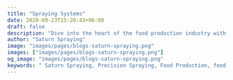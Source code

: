 ```yaml
---
title: "Spraying Systems"
date: 2020-09-23T15:28:43+06:00
draft: false
description: "Dive into the heart of the food production industry with Saturn Spraying. Uncover cutting-edge technologies reshaping food manufacturing for efficiency and quality. Explore our solutions driving innovation in food processing."
author: "Saturn Spraying"
image: "images/pages/blogs-saturn-spraying.png"
images: ["images/pages/blogs-saturn-spraying.png"]
og_image: "images/pages/blogs-saturn-spraying.png"
keywords: " Saturn Spraying, Precision Spraying, Food Production, food spraying systems"
---
```


